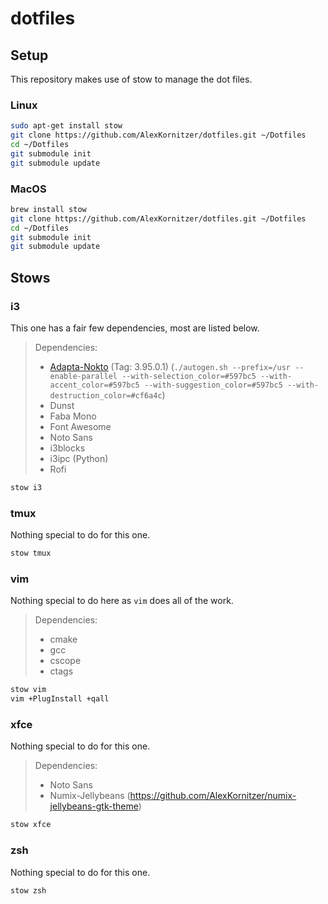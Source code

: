 # dotfiles

## Setup

This repository makes use of stow to manage the dot files.

### Linux

```bash
sudo apt-get install stow
git clone https://github.com/AlexKornitzer/dotfiles.git ~/Dotfiles
cd ~/Dotfiles
git submodule init
git submodule update
```

### MacOS

```bash
brew install stow
git clone https://github.com/AlexKornitzer/dotfiles.git ~/Dotfiles
cd ~/Dotfiles
git submodule init
git submodule update
```

## Stows

### i3

This one has a fair few dependencies, most are listed below.

> Dependencies:
> - [Adapta-Nokto](https://github.com/adapta-project/adapta-gtk-theme) (Tag: 3.95.0.1) (`./autogen.sh --prefix=/usr --enable-parallel --with-selection_color=#597bc5 --with-accent_color=#597bc5 --with-suggestion_color=#597bc5 --with-destruction_color=#cf6a4c`)
> - Dunst
> - Faba Mono
> - Font Awesome
> - Noto Sans
> - i3blocks
> - i3ipc (Python)
> - Rofi

```bash
stow i3
```

### tmux

Nothing special to do for this one.

```bash
stow tmux
```

### vim

Nothing special to do here as `vim` does all of the work.

> Dependencies:
> - cmake
> - gcc
> - cscope
> - ctags

```bash
stow vim
vim +PlugInstall +qall
```

### xfce

Nothing special to do for this one.

> Dependencies:
> - Noto Sans
> - Numix-Jellybeans (https://github.com/AlexKornitzer/numix-jellybeans-gtk-theme)

```bash
stow xfce
```

### zsh

Nothing special to do for this one.

```bash
stow zsh
```
